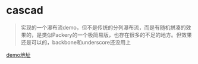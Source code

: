 # cascad

> 实现的一个瀑布流demo，但不是传统的分列瀑布流，而是有随机拼凑的效果的，是类似Packery的一个极简易版，也存在很多的不足的地方。但效果还是可以的，backbone和underscore还没用上


[demo地址](http://sandbox.runjs.cn/show/xzwk8rv2)
